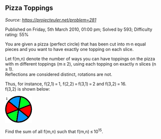 Pizza Toppings
--------------

*Source: https://projecteuler.net/problem=281*

Published on Friday, 5th March 2010, 01:00 pm; Solved by 593; Difficulty
rating: 55%

You are given a pizza (perfect circle) that has been cut into m·n equal
pieces and you want to have exactly one topping on each slice.

Let f(m,n) denote the number of ways you can have toppings on the pizza
with m different toppings (m ≥ 2), using each topping on exactly n
slices (n ≥ 1).\
Reflections are considered distinct, rotations are not.

Thus, for instance, f(2,1) = 1, f(2,2) = f(3,1) = 2 and f(3,2) = 16.\
f(3,2) is shown below:

![p281\_pizza.gif](img/p281_pizza.gif)

Find the sum of all f(m,n) such that f(m,n) ≤ 10<sup>15</sup>.
